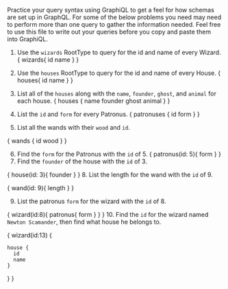 Practice your query syntax using GraphiQL to get a feel for how schemas are set up in GraphQL. For some of the below problems you need may need to perform more than one query to gather the information needed. Feel free to use this file to write out your queries before you copy and paste them into GraphiQL.

1. Use the `wizards` RootType to query for the id and name of every Wizard.
{
  wizards{
    id
    name
  }
}

2. Use the `houses` RootType to query for the id and name of every House.
{
  houses{
    id
    name
  }
}


3. List all of the `houses` along with the `name`, `founder`, `ghost`, and `animal` for each house.
{
  houses {
    name
    founder
    ghost
    animal
  }
}
4. List the `id` and `form` for every Patronus.
{
  patronuses {
    id
    form
  }
}
5. List all the wands with their `wood` and `id`.

{
  wands {
    id
    wood
  }
}

6. Find the `form` for the Patronus with the `id` of 5.
{
  patronus(id: 5){
    form
  }
}
7. Find the `founder` of the house with the `id` of 3.

{
  house(id: 3){
    founder
  }
}
8. List the length for the wand with the `id` of 9.

{
  wand(id: 9){
    length
  }
}

9. List the patronus `form` for the wizard with the `id` of 8.

{
  wizard(id:8){
    patronus{
      form
    }
  }
}
10. Find the `id` for the wizard named `Newton Scamander`, then find what house he belongs to.


{
  wizard(id:13) {

    house {
      id
      name
    }
  }
}

